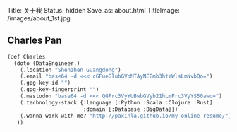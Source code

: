 Title: 关于我
Status: hidden
Save_as: about.html
TitleImage: /images/about_1st.jpg


## Charles Pan

```lisp
(def Charles
  (doto (DataEngineer.)
    (.location "Shenzhen Guangdong")
    (.email "base64 -d <<< cGFueGlubGVpMTAyNEBmb3htYWlsLmNvbQo=")
    (.gpg-key-id "")
    (.gpg-key-fingerprint "")
    (.mastodon "base64 -d <<< QGFrc3VyYUBwbGVyb21hLmFrc3VyYS50awo=")
    (.technology-stack {:language [:Python :Scala :Clojure :Rust]
                        :domain [:Database :BigData]})
    (.wanna-work-with-me? "http://paxinla.github.io/my-online-resume/")
   ))
```
